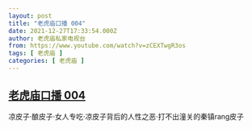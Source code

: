 ```yaml
---
layout: post
title: "老虎庙口播 004"
date: 2021-12-27T17:33:54.000Z
author: 老虎庙私家电视台
from: https://www.youtube.com/watch?v=zCEXTwgR3os
tags: [ 老虎庙 ]
categories: [ 老虎庙 ]
---
```

<!--1640626434000-->
[老虎庙口播 004](https://www.youtube.com/watch?v=zCEXTwgR3os)
------

<div>
凉皮子·酿皮子·女人专吃·凉皮子背后的人性之恶·打不出潼关的秦镇rang皮子
</div>
